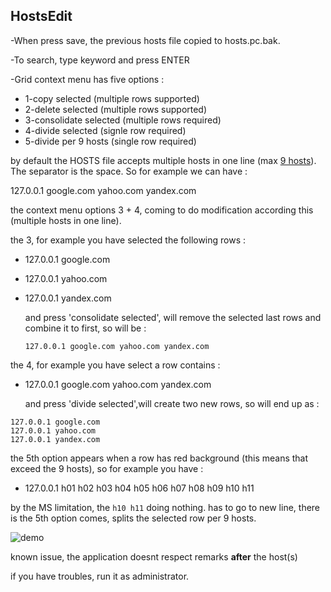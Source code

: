 HostsEdit
---------

-When press save, the previous hosts file copied to hosts.pc.bak.

-To search, type keyword and press ENTER

-Grid context menu has five options :
-	1-copy selected (multiple rows supported)
-	2-delete selected (multiple rows supported)
-	3-consolidate selected (multiple rows required)
-	4-divide selected (signle row required)
-	5-divide per 9 hosts (single row required)

by default the HOSTS file accepts multiple hosts in one line (max [9 hosts](https://superuser.com/a/932113)). The separator is the space. So for example we can have :

127.0.0.1 google.com yahoo.com yandex.com

the context menu options 3 + 4, coming to do modification according this (multiple hosts in one line).

the 3, for example you have selected the following rows :
-	127.0.0.1 google.com
-	127.0.0.1 yahoo.com
-	127.0.0.1 yandex.com

	and press 'consolidate selected', will remove the selected last rows and combine it to first, so will be :
	
	`127.0.0.1 google.com yahoo.com yandex.com`

the 4, for example you have select a row contains :
-	127.0.0.1 google.com yahoo.com yandex.com

	and press 'divide selected',will create two new rows, so will end up as :
```
127.0.0.1 google.com
127.0.0.1 yahoo.com
127.0.0.1 yandex.com
```
the 5th option appears when a row has red background (this means that exceed the 9 hosts), so for example you have :
- 127.0.0.1  h01 h02 h03 h04 h05 h06 h07 h08 h09 h10 h11

by the MS limitation, the `h10 h11` doing nothing. has to go to new line, there is the 5th option comes, splits the selected row per 9 hosts.


![demo](https://user-images.githubusercontent.com/3852762/96336075-c7941e80-1085-11eb-93aa-daf69de3ff2e.gif)


known issue, the application doesnt respect remarks **after** the host(s)

if you have troubles, run it as administrator.
